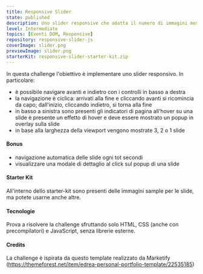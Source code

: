 ```yaml
---
title: Responsive Slider
state: published
description: Uno slider responsive che adatta il numero di immagini mostrate alla larghezza della viewport.
level: Intermediate
topics: [Eventi DOM, Responsive]
repository: responsive-slider-js
coverImage: slider.png
previewImage: slider.png
starterKit: responsive-slider-starter-kit.zip
---
```

In questa challenge l'obiettivo è implementare uno slider responsivo. 
In particolare:
- è possibile navigare avanti e indietro con i controlli in basso a destra
- la navigazione è ciclica: arrivati alla fine e cliccando avanti si ricomincia da capo; dall'inizio, cliccando indietro, si torna alla fine
- in basso a sinistra sono presenti gli indicatori di pagina
all'hover su una slide è presente un effetto di hover e deve essere mostrato un popup in overlay sulla slide
- in base alla larghezza della viewport vengono mostrate 3, 2 o 1 slide

#### Bonus
- navigazione automatica delle slide ogni tot secondi
- visualizzare una modale di dettaglio al click sul popup di una slide

#### Starter Kit
All'interno dello starter-kit sono presenti delle immagini sample per le slide, ma potete usarne anche altre.

#### Tecnologie
Prova a risolvere la challenge sfruttando solo HTML, CSS (anche con precompilatori) e JavaScript, senza librerie esterne.

#### Credits
La challenge è ispirata da questo template realizzato da Marketify (https://themeforest.net/item/edrea-personal-portfolio-template/22535185)